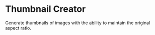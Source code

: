 # Thumbnail Creator

Generate thumbnails of images with the ability to maintain the original aspect ratio.